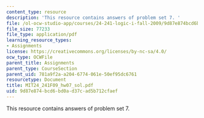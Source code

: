 ```yaml
---
content_type: resource
description: 'This resource contains answers of problem set 7. '
file: /ol-ocw-studio-app/courses/24-241-logic-i-fall-2009/9d87e874bcd6bd0ad37cad5b712cfaef_MIT24_241F09_hw07_sol.pdf
file_size: 77233
file_type: application/pdf
learning_resource_types:
- Assignments
license: https://creativecommons.org/licenses/by-nc-sa/4.0/
ocw_type: OCWFile
parent_title: Assignments
parent_type: CourseSection
parent_uid: 781a9f2a-a204-6774-061e-50ef95dc6761
resourcetype: Document
title: MIT24_241F09_hw07_sol.pdf
uid: 9d87e874-bcd6-bd0a-d37c-ad5b712cfaef
---
```

This resource contains answers of problem set 7. 